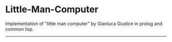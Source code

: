 # Little-Man-Computer

<span>
  Implementation of "little man computer" by Gianluca Giudice in prolog and common lisp.
</span>

<hr>
